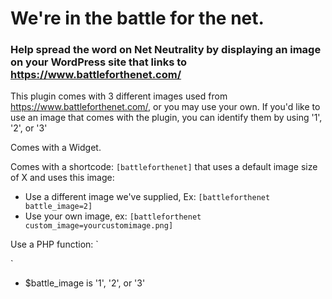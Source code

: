 # We're in the battle for the net.

### Help spread the word on Net Neutrality by displaying an image on your WordPress site that links to https://www.battleforthenet.com/

This plugin comes with 3 different images used from https://www.battleforthenet.com/, or you may use your own.
If you'd like to use an image that comes with the plugin, you can identify them by using '1', '2', or '3'

Comes with a Widget.

Comes with a shortcode: `[battleforthenet]` that uses a default image size of X and uses this image:
- Use a different image we've supplied, Ex: `[battleforthenet battle_image=2]`
- Use your own image, ex:  `[battleforthenet custom_image=yourcustomimage.png]`

Use a PHP function:
`<?php if function_exists( 'battleforthenet_output' ) : ?>
	<?php battleforthenet_output( $battle_image, $custom_image ); ?>
<?php endif; ?>`

- $battle_image is '1', '2', or '3'